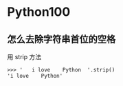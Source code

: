 # Python100



## 怎么去除字符串首位的空格

用 strip 方法

```
>>> '   i love    Python  '.strip()
'i love    Python'
```
